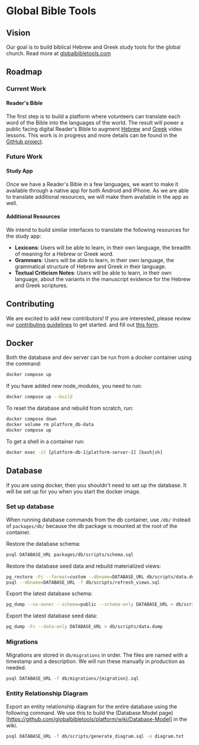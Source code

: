 # Global Bible Tools

## Vision

Our goal is to build biblical Hebrew and Greek study tools for the global church. Read more at [globalbibletools.com](https://globalbibletools.com)

## Roadmap

### Current Work

#### Reader's Bible

The first step is to build a platform where volunteers can translate each word of the Bible into the languages of the world.
The result will power a public facing digital Reader's Bible to augment [Hebrew](https://www.youtube.com/@AlephwithBeth) and [Greek](https://www.youtube.com/@AlphawithAngela) video lessons.
This work is in progress and more details can be found in the [GitHub project](https://github.com/orgs/globalbibletools/projects/1/views/1).

### Future Work

#### Study App

Once we have a Reader's Bible in a few languages, we want to make it available through a native app for both Android and iPhone.
As we are able to translate additional resources, we will make them available in the app as well.

#### Additional Resources

We intend to build similar interfaces to translate the following resources for the study app:

- **Lexicons**: Users will be able to learn, in their own language, the breadth of meaning for a Hebrew or Greek word.
- **Grammars**: Users will be able to learn, in their own language, the grammatical structure of Hebrew and Greek in their language.
- **Textual Criticism Notes**: Users will be able to learn, in their own language, about the variants in the manuscript evidence for the Hebrew and Greek scriptures.

## Contributing

We are excited to add new contributors! If you are interested,
please review our [contributing guidelines](https://github.com/globalbibletools/platform/blob/main/.github/CONTRIBUTING.md) to get started.
and fill out [this form](https://enormous-square-660.notion.site/1468e90207d68038b9e5f22949d40b87?pvs=105).

## Docker

Both the database and dev server can be run from a docker container using the command:

```bash
docker compose up
```

If you have added new node_modules, you need to run:

```bash
docker compose up --build
```

To reset the database and rebuild from scratch, run:

```bash
docker compose down
docker volume rm platform_db-data
docker compose up
```

To get a shell in a container run:

```bash
docker exec -it [platform-db-1|platform-server-1] [bash|sh]
```

## Database

If you are using docker, then you shouldn't need to set up the database.
It will be set up for you when you start the docker image.

### Set up database

When running database commands from the db container, use `/db/` instead of `packages/db/` because the db package is mounted at the root of the container.

Restore the database schema:

```bash
psql DATABASE_URL packages/db/scripts/schema.sql
```

Restore the database seed data and rebuild materialized views:

```bash
pg_restore -Fc --format=custom --dbname=DATABASE_URL db/scripts/data.dump
psql --dbname=DATABASE_URL -f db/scripts/refresh_views.sql
```

Export the latest database schema:

```bash
pg_dump --no-owner --schema=public --schema-only DATABASE_URL > db/scripts/schema.sql
```

Export the latest database seed data:

```bash
pg_dump -Fc --data-only DATABASE_URL > db/scripts/data.dump
```

### Migrations

Migrations are stored in `db/migrations` in order. The files are named with a timestamp and a description.
We will run these manually in production as needed.

```bash
psql DATABASE_URL -f db/migrations/{migration}.sql
```

### Entity Relationship Diagram

Export an entity relationship diagram for the entire database using the following command. We use this to build the (Database Model page)[https://github.com/globalbibletools/platform/wiki/Database-Model] in the wiki.

```bash
psql DATABASE_URL -f db/scripts/generate_diagram.sql -o diagram.txt
```
